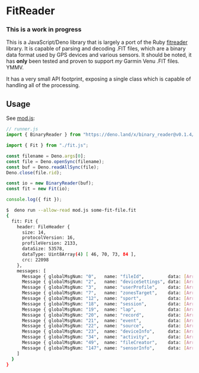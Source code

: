 # FitReader

### This is a work in progress

This is a JavaScript/Deno library that is largely a port of the Ruby [fitreader](https://github.com/richardbrodie/fitreader) library. It is capable of parsing and decoding .FIT files, which are a binary data format used by GPS devices and various sensors. It should be noted, it has **only** been tested and proven to support _my_ Garmin Venu .FIT files. YMMV.

It has a very small API footprint, exposing a single class which is capable of handling all of the processing.

## Usage

See [mod.js](mod.js):

```javascript
// runner.js
import { BinaryReader } from "https://deno.land/x/binary_reader@v0.1.4/mod.ts";

import { Fit } from "./fit.js";

const filename = Deno.args[0];
const file = Deno.openSync(filename);
const buf = Deno.readAllSync(file);
Deno.close(file.rid);

const io = new BinaryReader(buf);
const fit = new Fit(io);

console.log({ fit });
```

```bash
$  deno run --allow-read mod.js some-fit-file.fit
{
  fit: Fit {
    header: FileHeader {
      size: 14,
      protocolVersion: 16,
      profileVersion: 2133,
      dataSize: 53578,
      dataType: Uint8Array(4) [ 46, 70, 73, 84 ],
      crc: 22098
    },
    messages: [
      Message { globalMsgNum: "0",   name: "fileId",         data: [Array] },
      Message { globalMsgNum: "2",   name: "deviceSettings", data: [Array] },
      Message { globalMsgNum: "3",   name: "userProfile",    data: [Array] },
      Message { globalMsgNum: "7",   name: "zonesTarget",    data: [Array] },
      Message { globalMsgNum: "12",  name: "sport",          data: [Array] },
      Message { globalMsgNum: "18",  name: "session",        data: [Array] },
      Message { globalMsgNum: "19",  name: "lap",            data: [Array] },
      Message { globalMsgNum: "20",  name: "record",         data: [Array] },
      Message { globalMsgNum: "21",  name: "event",          data: [Array] },
      Message { globalMsgNum: "22",  name: "source",         data: [Array] },
      Message { globalMsgNum: "23",  name: "deviceInfo",     data: [Array] },
      Message { globalMsgNum: "34",  name: "activity",       data: [Array] },
      Message { globalMsgNum: "49",  name: "fileCreator",    data: [Array] },
      Message { globalMsgNum: "147", name: "sensorInfo",     data: [Array] }
    ]
  }
}
```
